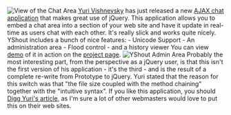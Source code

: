 ![View of the Chat
Area](http://blog.jquery.com/wp-content/uploads/2006/08/screenshot4.png)
[Yuri Vishnevsky](http://yurivish.com/cloudspires/) has just released a
new [AJAX chat application](http://yurivish.com/yshout/) that makes
great use of jQuery. This application allows you to embed a chat area
into a section of your web site and have it update in real-time as users
chat with each other. It's really slick and works quite nicely. YShout
includes a bunch of nice features: - Unicode Support - An administration
area - Flood control - and a history viewer You can view
[demo](http://travis.annoyingdrew.com/ys/v3/yshout/) of it in action on
the [project page](http://yurivish.com/yshout/). ![YShout Admin
Area](http://blog.jquery.com/wp-content/uploads/2006/08/screenshot5.png)
Probably the most interesting part, from the perspective as a jQuery
user, is that this isn't the first version of his application - it's the
third - and is the result of a complete re-write from Prototype to
jQuery. Yuri stated that the reason for this switch was that "the file
size coupled with the method chaining" together with the "intuitive
syntax". If you like this application, you should [Digg Yuri's
article](http://digg.com/design/YShout_A_PHP_AJAX_Shoutbox_has_gone_v3),
as I'm sure a lot of other webmasters would love to put this on their
web sites.
